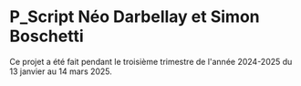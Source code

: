 # P_Script Néo Darbellay et Simon Boschetti
Ce projet a été fait pendant le troisième trimestre de l'année 2024-2025 du 13 janvier au 14 mars 2025.

